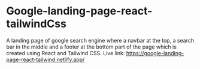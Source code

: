 # Google-landing-page-react-tailwindCss
A landing page of google search engine where a navbar at the top, a search bar in the middle and a footer at the bottom part of the page which is created using React and Tailwind CSS.
Live link: https://google-landing-page-react-tailwind.netlify.app/
